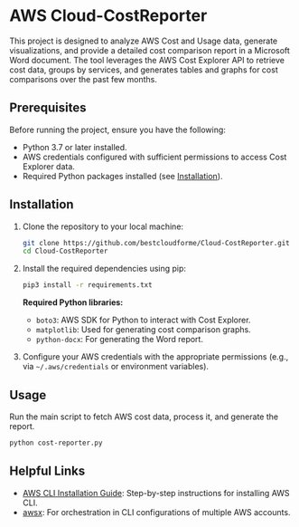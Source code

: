 # AWS Cloud-CostReporter

This project is designed to analyze AWS Cost and Usage data, generate visualizations, and provide a detailed cost comparison report in a Microsoft Word document. The tool leverages the AWS Cost Explorer API to retrieve cost data, groups by services, and generates tables and graphs for cost comparisons over the past few months.

## Prerequisites

Before running the project, ensure you have the following:

- Python 3.7 or later installed.
- AWS credentials configured with sufficient permissions to access Cost Explorer data.
- Required Python packages installed (see [Installation](#installation)).

## Installation

1. Clone the repository to your local machine:

    ```bash
    git clone https://github.com/bestcloudforme/Cloud-CostReporter.git
    cd Cloud-CostReporter
    ```

2. Install the required dependencies using pip:

    ```bash
    pip3 install -r requirements.txt
    ```

    **Required Python libraries:**
    - `boto3`: AWS SDK for Python to interact with Cost Explorer.
    - `matplotlib`: Used for generating cost comparison graphs.
    - `python-docx`: For generating the Word report.

3. Configure your AWS credentials with the appropriate permissions (e.g., via `~/.aws/credentials` or environment variables).

## Usage

Run the main script to fetch AWS cost data, process it, and generate the report.

```bash
python cost-reporter.py
```
## Helpful Links

- [AWS CLI Installation Guide](https://docs.aws.amazon.com/cli/latest/userguide/install-cliv2.html): Step-by-step instructions for installing AWS CLI.
- [awsx](https://github.com/mertongngl/awsx): For orchestration in CLI configurations of multiple AWS accounts.

